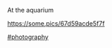 At the aquarium

[<span class="invisible">https://</span><span class="">some.pics/67d59acde5f7f</span><span class="invisible"></span>](https://some.pics/67d59acde5f7f)

 [\#<span>photography</span>](https://social.lol/tags/photography)